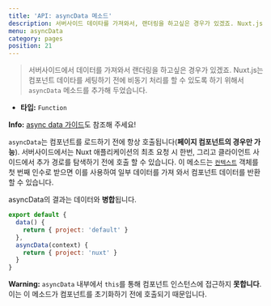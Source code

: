 ```yaml
---
title: 'API: asyncData 메소드'
description: 서버사이드 데이타를 가져와서, 랜더링을 하고싶은 경우가 있겠죠. Nuxt.js 는 컴포넌트 데이타를 세팅하기 전에 비동기 처리를 할 수 있도록 하기 위해서 `asyncData` 메소드를 추가해 두었습니다.
menu: asyncData
category: pages
position: 21
---
```


> 서버사이드에서 데이터를 가져와서 랜더링을 하고싶은 경우가 있겠죠. Nuxt.js는 컴포넌트 데이타를 세팅하기 전에 비동기 처리를 할 수 있도록 하기 위해서 `asyncData` 메소드를 추가해 두었습니다.

- **타입:** `Function`

<div class="Alert Alert--nuxt-green">

<b>Info:</b> [async data 가이드](/guide/async-data)도 참조해 주세요!

</div>

`asyncData`는 컴포넌트를 로드하기 전에 항상 호출됩니다(**페이지 컴포넌트의 경우만 가능**). 서버사이드에서는 Nuxt 애플리케이션의 최초 요청 시 한번, 그리고 클라이언트 사이드에서 추가 경로를 탐색하기 전에 호출 할 수 있습니다. 이 메소드는 [`컨텍스트`](/api/context) 객체를 첫 번째 인수로 받으면 이를 사용하여 일부 데이터를 가져 와서 컴포넌트 데이터를 반환 할 수 있습니다.

asyncData의 결과는 데이터와 **병합**됩니다.

```js
export default {
  data() {
    return { project: 'default' }
  },
  asyncData(context) {
    return { project: 'nuxt' }
  }
}
```

<div class="Alert Alert--orange">

<b>Warning:</b> `asyncData` 내부에서 `this`를 통해 컴포넌트 인스턴스에 접근하지 **못합니다**. 이는 이 메소드가 컴포넌트를 초기화하기 전에 호출되기 때문입니다.

</div>
